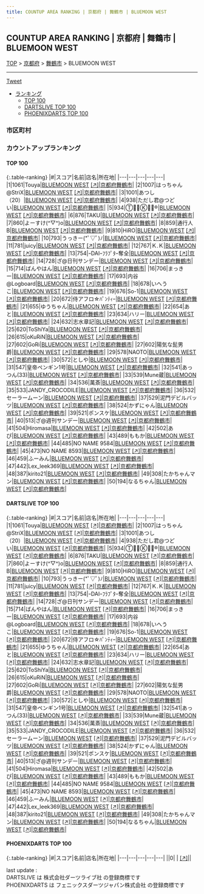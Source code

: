 ```yaml
---
title: COUNTUP AREA RANKING | 京都府 | 舞鶴市 | BLUEMOON WEST
---
```

## COUNTUP AREA RANKING | 京都府 | 舞鶴市 | BLUEMOON WEST

[TOP](/darts/rank/) > [京都府](/darts/rank/京都府/) > [舞鶴市](/darts/rank/京都府/舞鶴市/) > BLUEMOON WEST

___

<a href="https://twitter.com/share?ref_src=twsrc%5Etfw" data-text="COUNTUP AREA RANKING | 京都府舞鶴市BLUEMOON WEST" class="twitter-share-button" data-hashtags="DARTSLIVE,PHOENIXDARTS,darts,ダーツ" data-show-count="false">Tweet</a>

* [ランキング](#カウントアップランキング)
    * [TOP 100](#top-100)
    * [DARTSLIVE TOP 100](#dartslive-top-100)
    * [PHOENIXDARTS TOP 100](#phoenixdarts-top-100)

### 市区町村

<ul>

</ul>

### カウントアップランキング

#### TOP 100



{:.table-ranking}
|#|スコア|名前|店名|所在地|
|---|---|---|---|---|
|1|1061|<span class="rank-name-dl">Touya</span>|<a href="/darts/rank/shops/cacb1b0b499c021af454cb89828a1cfe.html">BLUEMOON WEST</a> <a href="https://search.dartslive.com/jp/shop/cacb1b0b499c021af454cb89828a1cfe">[↗]</a>|<a href="/darts/rank/京都府/舞鶴市">京都府舞鶴市</a>|
|2|1007|<span class="rank-name-dl">はっちゃん@StriX</span>|<a href="/darts/rank/shops/cacb1b0b499c021af454cb89828a1cfe.html">BLUEMOON WEST</a> <a href="https://search.dartslive.com/jp/shop/cacb1b0b499c021af454cb89828a1cfe">[↗]</a>|<a href="/darts/rank/京都府/舞鶴市">京都府舞鶴市</a>|
|3|1001|<span class="rank-name-dl">あつし（20）</span>|<a href="/darts/rank/shops/cacb1b0b499c021af454cb89828a1cfe.html">BLUEMOON WEST</a> <a href="https://search.dartslive.com/jp/shop/cacb1b0b499c021af454cb89828a1cfe">[↗]</a>|<a href="/darts/rank/京都府/舞鶴市">京都府舞鶴市</a>|
|4|938|<span class="rank-name-dl">ただし君@つどい</span>|<a href="/darts/rank/shops/cacb1b0b499c021af454cb89828a1cfe.html">BLUEMOON WEST</a> <a href="https://search.dartslive.com/jp/shop/cacb1b0b499c021af454cb89828a1cfe">[↗]</a>|<a href="/darts/rank/京都府/舞鶴市">京都府舞鶴市</a>|
|5|934|<span class="rank-name-dl">T⃝⃟⃣K⃝⃟⃣®</span>|<a href="/darts/rank/shops/cacb1b0b499c021af454cb89828a1cfe.html">BLUEMOON WEST</a> <a href="https://search.dartslive.com/jp/shop/cacb1b0b499c021af454cb89828a1cfe">[↗]</a>|<a href="/darts/rank/京都府/舞鶴市">京都府舞鶴市</a>|
|6|876|<span class="rank-name-dl">TAKU</span>|<a href="/darts/rank/shops/cacb1b0b499c021af454cb89828a1cfe.html">BLUEMOON WEST</a> <a href="https://search.dartslive.com/jp/shop/cacb1b0b499c021af454cb89828a1cfe">[↗]</a>|<a href="/darts/rank/京都府/舞鶴市">京都府舞鶴市</a>|
|7|860|<span class="rank-name-dl">よーすけ(^▽^)o</span>|<a href="/darts/rank/shops/cacb1b0b499c021af454cb89828a1cfe.html">BLUEMOON WEST</a> <a href="https://search.dartslive.com/jp/shop/cacb1b0b499c021af454cb89828a1cfe">[↗]</a>|<a href="/darts/rank/京都府/舞鶴市">京都府舞鶴市</a>|
|8|859|<span class="rank-name-dl">通行人B</span>|<a href="/darts/rank/shops/cacb1b0b499c021af454cb89828a1cfe.html">BLUEMOON WEST</a> <a href="https://search.dartslive.com/jp/shop/cacb1b0b499c021af454cb89828a1cfe">[↗]</a>|<a href="/darts/rank/京都府/舞鶴市">京都府舞鶴市</a>|
|9|810|<span class="rank-name-dl">HiRO</span>|<a href="/darts/rank/shops/cacb1b0b499c021af454cb89828a1cfe.html">BLUEMOON WEST</a> <a href="https://search.dartslive.com/jp/shop/cacb1b0b499c021af454cb89828a1cfe">[↗]</a>|<a href="/darts/rank/京都府/舞鶴市">京都府舞鶴市</a>|
|10|793|<span class="rank-name-dl">うっきー(*ﾟ▽ﾟ)ﾉ</span>|<a href="/darts/rank/shops/cacb1b0b499c021af454cb89828a1cfe.html">BLUEMOON WEST</a> <a href="https://search.dartslive.com/jp/shop/cacb1b0b499c021af454cb89828a1cfe">[↗]</a>|<a href="/darts/rank/京都府/舞鶴市">京都府舞鶴市</a>|
|11|781|<span class="rank-name-dl">juicy</span>|<a href="/darts/rank/shops/cacb1b0b499c021af454cb89828a1cfe.html">BLUEMOON WEST</a> <a href="https://search.dartslive.com/jp/shop/cacb1b0b499c021af454cb89828a1cfe">[↗]</a>|<a href="/darts/rank/京都府/舞鶴市">京都府舞鶴市</a>|
|12|767|<span class="rank-name-dl">Ｋ.Ｋ</span>|<a href="/darts/rank/shops/cacb1b0b499c021af454cb89828a1cfe.html">BLUEMOON WEST</a> <a href="https://search.dartslive.com/jp/shop/cacb1b0b499c021af454cb89828a1cfe">[↗]</a>|<a href="/darts/rank/京都府/舞鶴市">京都府舞鶴市</a>|
|13|754|<span class="rank-name-dl">ｰDAIｰﾌﾗﾌﾟﾀｰ奪全</span>|<a href="/darts/rank/shops/cacb1b0b499c021af454cb89828a1cfe.html">BLUEMOON WEST</a> <a href="https://search.dartslive.com/jp/shop/cacb1b0b499c021af454cb89828a1cfe">[↗]</a>|<a href="/darts/rank/京都府/舞鶴市">京都府舞鶴市</a>|
|14|728|<span class="rank-name-dl">ざ@日刊サンデー</span>|<a href="/darts/rank/shops/cacb1b0b499c021af454cb89828a1cfe.html">BLUEMOON WEST</a> <a href="https://search.dartslive.com/jp/shop/cacb1b0b499c021af454cb89828a1cfe">[↗]</a>|<a href="/darts/rank/京都府/舞鶴市">京都府舞鶴市</a>|
|15|714|<span class="rank-name-dl">ばんやはん</span>|<a href="/darts/rank/shops/cacb1b0b499c021af454cb89828a1cfe.html">BLUEMOON WEST</a> <a href="https://search.dartslive.com/jp/shop/cacb1b0b499c021af454cb89828a1cfe">[↗]</a>|<a href="/darts/rank/京都府/舞鶴市">京都府舞鶴市</a>|
|16|706|<span class="rank-name-dl">まっきー</span>|<a href="/darts/rank/shops/cacb1b0b499c021af454cb89828a1cfe.html">BLUEMOON WEST</a> <a href="https://search.dartslive.com/jp/shop/cacb1b0b499c021af454cb89828a1cfe">[↗]</a>|<a href="/darts/rank/京都府/舞鶴市">京都府舞鶴市</a>|
|17|693|<span class="rank-name-dl">内谷@Logboard</span>|<a href="/darts/rank/shops/cacb1b0b499c021af454cb89828a1cfe.html">BLUEMOON WEST</a> <a href="https://search.dartslive.com/jp/shop/cacb1b0b499c021af454cb89828a1cfe">[↗]</a>|<a href="/darts/rank/京都府/舞鶴市">京都府舞鶴市</a>|
|18|678|<span class="rank-name-dl">いへうこ</span>|<a href="/darts/rank/shops/cacb1b0b499c021af454cb89828a1cfe.html">BLUEMOON WEST</a> <a href="https://search.dartslive.com/jp/shop/cacb1b0b499c021af454cb89828a1cfe">[↗]</a>|<a href="/darts/rank/京都府/舞鶴市">京都府舞鶴市</a>|
|19|676|<span class="rank-name-dl">So-1</span>|<a href="/darts/rank/shops/cacb1b0b499c021af454cb89828a1cfe.html">BLUEMOON WEST</a> <a href="https://search.dartslive.com/jp/shop/cacb1b0b499c021af454cb89828a1cfe">[↗]</a>|<a href="/darts/rank/京都府/舞鶴市">京都府舞鶴市</a>|
|20|672|<span class="rank-name-dl">侍アフロ☆ﾊﾟﾝﾃｨｰ</span>|<a href="/darts/rank/shops/cacb1b0b499c021af454cb89828a1cfe.html">BLUEMOON WEST</a> <a href="https://search.dartslive.com/jp/shop/cacb1b0b499c021af454cb89828a1cfe">[↗]</a>|<a href="/darts/rank/京都府/舞鶴市">京都府舞鶴市</a>|
|21|655|<span class="rank-name-dl">ゆうちゃん</span>|<a href="/darts/rank/shops/cacb1b0b499c021af454cb89828a1cfe.html">BLUEMOON WEST</a> <a href="https://search.dartslive.com/jp/shop/cacb1b0b499c021af454cb89828a1cfe">[↗]</a>|<a href="/darts/rank/京都府/舞鶴市">京都府舞鶴市</a>|
|22|654|<span class="rank-name-dl">あと</span>|<a href="/darts/rank/shops/cacb1b0b499c021af454cb89828a1cfe.html">BLUEMOON WEST</a> <a href="https://search.dartslive.com/jp/shop/cacb1b0b499c021af454cb89828a1cfe">[↗]</a>|<a href="/darts/rank/京都府/舞鶴市">京都府舞鶴市</a>|
|23|634|<span class="rank-name-dl">ハリー</span>|<a href="/darts/rank/shops/cacb1b0b499c021af454cb89828a1cfe.html">BLUEMOON WEST</a> <a href="https://search.dartslive.com/jp/shop/cacb1b0b499c021af454cb89828a1cfe">[↗]</a>|<a href="/darts/rank/京都府/舞鶴市">京都府舞鶴市</a>|
|24|632|<span class="rank-name-dl">志水章記</span>|<a href="/darts/rank/shops/cacb1b0b499c021af454cb89828a1cfe.html">BLUEMOON WEST</a> <a href="https://search.dartslive.com/jp/shop/cacb1b0b499c021af454cb89828a1cfe">[↗]</a>|<a href="/darts/rank/京都府/舞鶴市">京都府舞鶴市</a>|
|25|620|<span class="rank-name-dl">ToShiYa</span>|<a href="/darts/rank/shops/cacb1b0b499c021af454cb89828a1cfe.html">BLUEMOON WEST</a> <a href="https://search.dartslive.com/jp/shop/cacb1b0b499c021af454cb89828a1cfe">[↗]</a>|<a href="/darts/rank/京都府/舞鶴市">京都府舞鶴市</a>|
|26|615|<span class="rank-name-dl">oKuRiN</span>|<a href="/darts/rank/shops/cacb1b0b499c021af454cb89828a1cfe.html">BLUEMOON WEST</a> <a href="https://search.dartslive.com/jp/shop/cacb1b0b499c021af454cb89828a1cfe">[↗]</a>|<a href="/darts/rank/京都府/舞鶴市">京都府舞鶴市</a>|
|27|602|<span class="rank-name-dl">GoRi</span>|<a href="/darts/rank/shops/cacb1b0b499c021af454cb89828a1cfe.html">BLUEMOON WEST</a> <a href="https://search.dartslive.com/jp/shop/cacb1b0b499c021af454cb89828a1cfe">[↗]</a>|<a href="/darts/rank/京都府/舞鶴市">京都府舞鶴市</a>|
|27|602|<span class="rank-name-dl">陽気な髭男爵</span>|<a href="/darts/rank/shops/cacb1b0b499c021af454cb89828a1cfe.html">BLUEMOON WEST</a> <a href="https://search.dartslive.com/jp/shop/cacb1b0b499c021af454cb89828a1cfe">[↗]</a>|<a href="/darts/rank/京都府/舞鶴市">京都府舞鶴市</a>|
|29|578|<span class="rank-name-dl">NAOTO</span>|<a href="/darts/rank/shops/cacb1b0b499c021af454cb89828a1cfe.html">BLUEMOON WEST</a> <a href="https://search.dartslive.com/jp/shop/cacb1b0b499c021af454cb89828a1cfe">[↗]</a>|<a href="/darts/rank/京都府/舞鶴市">京都府舞鶴市</a>|
|30|572|<span class="rank-name-dl">としや</span>|<a href="/darts/rank/shops/cacb1b0b499c021af454cb89828a1cfe.html">BLUEMOON WEST</a> <a href="https://search.dartslive.com/jp/shop/cacb1b0b499c021af454cb89828a1cfe">[↗]</a>|<a href="/darts/rank/京都府/舞鶴市">京都府舞鶴市</a>|
|31|547|<span class="rank-name-dl">皇帝ペンギン1号</span>|<a href="/darts/rank/shops/cacb1b0b499c021af454cb89828a1cfe.html">BLUEMOON WEST</a> <a href="https://search.dartslive.com/jp/shop/cacb1b0b499c021af454cb89828a1cfe">[↗]</a>|<a href="/darts/rank/京都府/舞鶴市">京都府舞鶴市</a>|
|32|541|<span class="rank-name-dl">あっつん(33)</span>|<a href="/darts/rank/shops/cacb1b0b499c021af454cb89828a1cfe.html">BLUEMOON WEST</a> <a href="https://search.dartslive.com/jp/shop/cacb1b0b499c021af454cb89828a1cfe">[↗]</a>|<a href="/darts/rank/京都府/舞鶴市">京都府舞鶴市</a>|
|33|539|<span class="rank-name-dl">Mune蔵</span>|<a href="/darts/rank/shops/cacb1b0b499c021af454cb89828a1cfe.html">BLUEMOON WEST</a> <a href="https://search.dartslive.com/jp/shop/cacb1b0b499c021af454cb89828a1cfe">[↗]</a>|<a href="/darts/rank/京都府/舞鶴市">京都府舞鶴市</a>|
|34|536|<span class="rank-name-dl">萬斎</span>|<a href="/darts/rank/shops/cacb1b0b499c021af454cb89828a1cfe.html">BLUEMOON WEST</a> <a href="https://search.dartslive.com/jp/shop/cacb1b0b499c021af454cb89828a1cfe">[↗]</a>|<a href="/darts/rank/京都府/舞鶴市">京都府舞鶴市</a>|
|35|533|<span class="rank-name-dl">JANDY_CROCODILE</span>|<a href="/darts/rank/shops/cacb1b0b499c021af454cb89828a1cfe.html">BLUEMOON WEST</a> <a href="https://search.dartslive.com/jp/shop/cacb1b0b499c021af454cb89828a1cfe">[↗]</a>|<a href="/darts/rank/京都府/舞鶴市">京都府舞鶴市</a>|
|36|532|<span class="rank-name-dl">セーラームーン</span>|<a href="/darts/rank/shops/cacb1b0b499c021af454cb89828a1cfe.html">BLUEMOON WEST</a> <a href="https://search.dartslive.com/jp/shop/cacb1b0b499c021af454cb89828a1cfe">[↗]</a>|<a href="/darts/rank/京都府/舞鶴市">京都府舞鶴市</a>|
|37|529|<span class="rank-name-dl">泥門デビルバッツ</span>|<a href="/darts/rank/shops/cacb1b0b499c021af454cb89828a1cfe.html">BLUEMOON WEST</a> <a href="https://search.dartslive.com/jp/shop/cacb1b0b499c021af454cb89828a1cfe">[↗]</a>|<a href="/darts/rank/京都府/舞鶴市">京都府舞鶴市</a>|
|38|524|<span class="rank-name-dl">かずにゃん</span>|<a href="/darts/rank/shops/cacb1b0b499c021af454cb89828a1cfe.html">BLUEMOON WEST</a> <a href="https://search.dartslive.com/jp/shop/cacb1b0b499c021af454cb89828a1cfe">[↗]</a>|<a href="/darts/rank/京都府/舞鶴市">京都府舞鶴市</a>|
|39|521|<span class="rank-name-dl">ポンスケ</span>|<a href="/darts/rank/shops/cacb1b0b499c021af454cb89828a1cfe.html">BLUEMOON WEST</a> <a href="https://search.dartslive.com/jp/shop/cacb1b0b499c021af454cb89828a1cfe">[↗]</a>|<a href="/darts/rank/京都府/舞鶴市">京都府舞鶴市</a>|
|40|513|<span class="rank-name-dl">ざ@週刊サンデー</span>|<a href="/darts/rank/shops/cacb1b0b499c021af454cb89828a1cfe.html">BLUEMOON WEST</a> <a href="https://search.dartslive.com/jp/shop/cacb1b0b499c021af454cb89828a1cfe">[↗]</a>|<a href="/darts/rank/京都府/舞鶴市">京都府舞鶴市</a>|
|41|504|<span class="rank-name-dl">Hiromasa</span>|<a href="/darts/rank/shops/cacb1b0b499c021af454cb89828a1cfe.html">BLUEMOON WEST</a> <a href="https://search.dartslive.com/jp/shop/cacb1b0b499c021af454cb89828a1cfe">[↗]</a>|<a href="/darts/rank/京都府/舞鶴市">京都府舞鶴市</a>|
|42|502|<span class="rank-name-dl">あぴ</span>|<a href="/darts/rank/shops/cacb1b0b499c021af454cb89828a1cfe.html">BLUEMOON WEST</a> <a href="https://search.dartslive.com/jp/shop/cacb1b0b499c021af454cb89828a1cfe">[↗]</a>|<a href="/darts/rank/京都府/舞鶴市">京都府舞鶴市</a>|
|43|489|<span class="rank-name-dl">ももか</span>|<a href="/darts/rank/shops/cacb1b0b499c021af454cb89828a1cfe.html">BLUEMOON WEST</a> <a href="https://search.dartslive.com/jp/shop/cacb1b0b499c021af454cb89828a1cfe">[↗]</a>|<a href="/darts/rank/京都府/舞鶴市">京都府舞鶴市</a>|
|44|485|<span class="rank-name-dl">NO NAME 9584</span>|<a href="/darts/rank/shops/cacb1b0b499c021af454cb89828a1cfe.html">BLUEMOON WEST</a> <a href="https://search.dartslive.com/jp/shop/cacb1b0b499c021af454cb89828a1cfe">[↗]</a>|<a href="/darts/rank/京都府/舞鶴市">京都府舞鶴市</a>|
|45|473|<span class="rank-name-dl">NO NAME 8593</span>|<a href="/darts/rank/shops/cacb1b0b499c021af454cb89828a1cfe.html">BLUEMOON WEST</a> <a href="https://search.dartslive.com/jp/shop/cacb1b0b499c021af454cb89828a1cfe">[↗]</a>|<a href="/darts/rank/京都府/舞鶴市">京都府舞鶴市</a>|
|46|459|<span class="rank-name-dl">ふーみん</span>|<a href="/darts/rank/shops/cacb1b0b499c021af454cb89828a1cfe.html">BLUEMOON WEST</a> <a href="https://search.dartslive.com/jp/shop/cacb1b0b499c021af454cb89828a1cfe">[↗]</a>|<a href="/darts/rank/京都府/舞鶴市">京都府舞鶴市</a>|
|47|442|<span class="rank-name-dl">Lex_leek369</span>|<a href="/darts/rank/shops/cacb1b0b499c021af454cb89828a1cfe.html">BLUEMOON WEST</a> <a href="https://search.dartslive.com/jp/shop/cacb1b0b499c021af454cb89828a1cfe">[↗]</a>|<a href="/darts/rank/京都府/舞鶴市">京都府舞鶴市</a>|
|48|387|<span class="rank-name-dl">kirito21</span>|<a href="/darts/rank/shops/cacb1b0b499c021af454cb89828a1cfe.html">BLUEMOON WEST</a> <a href="https://search.dartslive.com/jp/shop/cacb1b0b499c021af454cb89828a1cfe">[↗]</a>|<a href="/darts/rank/京都府/舞鶴市">京都府舞鶴市</a>|
|49|308|<span class="rank-name-dl">たかちゃんマン</span>|<a href="/darts/rank/shops/cacb1b0b499c021af454cb89828a1cfe.html">BLUEMOON WEST</a> <a href="https://search.dartslive.com/jp/shop/cacb1b0b499c021af454cb89828a1cfe">[↗]</a>|<a href="/darts/rank/京都府/舞鶴市">京都府舞鶴市</a>|
|50|194|<span class="rank-name-dl">なるちゃん</span>|<a href="/darts/rank/shops/cacb1b0b499c021af454cb89828a1cfe.html">BLUEMOON WEST</a> <a href="https://search.dartslive.com/jp/shop/cacb1b0b499c021af454cb89828a1cfe">[↗]</a>|<a href="/darts/rank/京都府/舞鶴市">京都府舞鶴市</a>|


#### DARTSLIVE TOP 100



{:.table-ranking}
|#|スコア|名前|店名|所在地|
|---|---|---|---|---|
|1|1061|<span class="rank-name-dl">Touya</span>|<a href="/darts/rank/shops/cacb1b0b499c021af454cb89828a1cfe.html">BLUEMOON WEST</a> <a href="https://search.dartslive.com/jp/shop/cacb1b0b499c021af454cb89828a1cfe">[↗]</a>|<a href="/darts/rank/京都府/舞鶴市">京都府舞鶴市</a>|
|2|1007|<span class="rank-name-dl">はっちゃん@StriX</span>|<a href="/darts/rank/shops/cacb1b0b499c021af454cb89828a1cfe.html">BLUEMOON WEST</a> <a href="https://search.dartslive.com/jp/shop/cacb1b0b499c021af454cb89828a1cfe">[↗]</a>|<a href="/darts/rank/京都府/舞鶴市">京都府舞鶴市</a>|
|3|1001|<span class="rank-name-dl">あつし（20）</span>|<a href="/darts/rank/shops/cacb1b0b499c021af454cb89828a1cfe.html">BLUEMOON WEST</a> <a href="https://search.dartslive.com/jp/shop/cacb1b0b499c021af454cb89828a1cfe">[↗]</a>|<a href="/darts/rank/京都府/舞鶴市">京都府舞鶴市</a>|
|4|938|<span class="rank-name-dl">ただし君@つどい</span>|<a href="/darts/rank/shops/cacb1b0b499c021af454cb89828a1cfe.html">BLUEMOON WEST</a> <a href="https://search.dartslive.com/jp/shop/cacb1b0b499c021af454cb89828a1cfe">[↗]</a>|<a href="/darts/rank/京都府/舞鶴市">京都府舞鶴市</a>|
|5|934|<span class="rank-name-dl">T⃝⃟⃣K⃝⃟⃣®</span>|<a href="/darts/rank/shops/cacb1b0b499c021af454cb89828a1cfe.html">BLUEMOON WEST</a> <a href="https://search.dartslive.com/jp/shop/cacb1b0b499c021af454cb89828a1cfe">[↗]</a>|<a href="/darts/rank/京都府/舞鶴市">京都府舞鶴市</a>|
|6|876|<span class="rank-name-dl">TAKU</span>|<a href="/darts/rank/shops/cacb1b0b499c021af454cb89828a1cfe.html">BLUEMOON WEST</a> <a href="https://search.dartslive.com/jp/shop/cacb1b0b499c021af454cb89828a1cfe">[↗]</a>|<a href="/darts/rank/京都府/舞鶴市">京都府舞鶴市</a>|
|7|860|<span class="rank-name-dl">よーすけ(^▽^)o</span>|<a href="/darts/rank/shops/cacb1b0b499c021af454cb89828a1cfe.html">BLUEMOON WEST</a> <a href="https://search.dartslive.com/jp/shop/cacb1b0b499c021af454cb89828a1cfe">[↗]</a>|<a href="/darts/rank/京都府/舞鶴市">京都府舞鶴市</a>|
|8|859|<span class="rank-name-dl">通行人B</span>|<a href="/darts/rank/shops/cacb1b0b499c021af454cb89828a1cfe.html">BLUEMOON WEST</a> <a href="https://search.dartslive.com/jp/shop/cacb1b0b499c021af454cb89828a1cfe">[↗]</a>|<a href="/darts/rank/京都府/舞鶴市">京都府舞鶴市</a>|
|9|810|<span class="rank-name-dl">HiRO</span>|<a href="/darts/rank/shops/cacb1b0b499c021af454cb89828a1cfe.html">BLUEMOON WEST</a> <a href="https://search.dartslive.com/jp/shop/cacb1b0b499c021af454cb89828a1cfe">[↗]</a>|<a href="/darts/rank/京都府/舞鶴市">京都府舞鶴市</a>|
|10|793|<span class="rank-name-dl">うっきー(*ﾟ▽ﾟ)ﾉ</span>|<a href="/darts/rank/shops/cacb1b0b499c021af454cb89828a1cfe.html">BLUEMOON WEST</a> <a href="https://search.dartslive.com/jp/shop/cacb1b0b499c021af454cb89828a1cfe">[↗]</a>|<a href="/darts/rank/京都府/舞鶴市">京都府舞鶴市</a>|
|11|781|<span class="rank-name-dl">juicy</span>|<a href="/darts/rank/shops/cacb1b0b499c021af454cb89828a1cfe.html">BLUEMOON WEST</a> <a href="https://search.dartslive.com/jp/shop/cacb1b0b499c021af454cb89828a1cfe">[↗]</a>|<a href="/darts/rank/京都府/舞鶴市">京都府舞鶴市</a>|
|12|767|<span class="rank-name-dl">Ｋ.Ｋ</span>|<a href="/darts/rank/shops/cacb1b0b499c021af454cb89828a1cfe.html">BLUEMOON WEST</a> <a href="https://search.dartslive.com/jp/shop/cacb1b0b499c021af454cb89828a1cfe">[↗]</a>|<a href="/darts/rank/京都府/舞鶴市">京都府舞鶴市</a>|
|13|754|<span class="rank-name-dl">ｰDAIｰﾌﾗﾌﾟﾀｰ奪全</span>|<a href="/darts/rank/shops/cacb1b0b499c021af454cb89828a1cfe.html">BLUEMOON WEST</a> <a href="https://search.dartslive.com/jp/shop/cacb1b0b499c021af454cb89828a1cfe">[↗]</a>|<a href="/darts/rank/京都府/舞鶴市">京都府舞鶴市</a>|
|14|728|<span class="rank-name-dl">ざ@日刊サンデー</span>|<a href="/darts/rank/shops/cacb1b0b499c021af454cb89828a1cfe.html">BLUEMOON WEST</a> <a href="https://search.dartslive.com/jp/shop/cacb1b0b499c021af454cb89828a1cfe">[↗]</a>|<a href="/darts/rank/京都府/舞鶴市">京都府舞鶴市</a>|
|15|714|<span class="rank-name-dl">ばんやはん</span>|<a href="/darts/rank/shops/cacb1b0b499c021af454cb89828a1cfe.html">BLUEMOON WEST</a> <a href="https://search.dartslive.com/jp/shop/cacb1b0b499c021af454cb89828a1cfe">[↗]</a>|<a href="/darts/rank/京都府/舞鶴市">京都府舞鶴市</a>|
|16|706|<span class="rank-name-dl">まっきー</span>|<a href="/darts/rank/shops/cacb1b0b499c021af454cb89828a1cfe.html">BLUEMOON WEST</a> <a href="https://search.dartslive.com/jp/shop/cacb1b0b499c021af454cb89828a1cfe">[↗]</a>|<a href="/darts/rank/京都府/舞鶴市">京都府舞鶴市</a>|
|17|693|<span class="rank-name-dl">内谷@Logboard</span>|<a href="/darts/rank/shops/cacb1b0b499c021af454cb89828a1cfe.html">BLUEMOON WEST</a> <a href="https://search.dartslive.com/jp/shop/cacb1b0b499c021af454cb89828a1cfe">[↗]</a>|<a href="/darts/rank/京都府/舞鶴市">京都府舞鶴市</a>|
|18|678|<span class="rank-name-dl">いへうこ</span>|<a href="/darts/rank/shops/cacb1b0b499c021af454cb89828a1cfe.html">BLUEMOON WEST</a> <a href="https://search.dartslive.com/jp/shop/cacb1b0b499c021af454cb89828a1cfe">[↗]</a>|<a href="/darts/rank/京都府/舞鶴市">京都府舞鶴市</a>|
|19|676|<span class="rank-name-dl">So-1</span>|<a href="/darts/rank/shops/cacb1b0b499c021af454cb89828a1cfe.html">BLUEMOON WEST</a> <a href="https://search.dartslive.com/jp/shop/cacb1b0b499c021af454cb89828a1cfe">[↗]</a>|<a href="/darts/rank/京都府/舞鶴市">京都府舞鶴市</a>|
|20|672|<span class="rank-name-dl">侍アフロ☆ﾊﾟﾝﾃｨｰ</span>|<a href="/darts/rank/shops/cacb1b0b499c021af454cb89828a1cfe.html">BLUEMOON WEST</a> <a href="https://search.dartslive.com/jp/shop/cacb1b0b499c021af454cb89828a1cfe">[↗]</a>|<a href="/darts/rank/京都府/舞鶴市">京都府舞鶴市</a>|
|21|655|<span class="rank-name-dl">ゆうちゃん</span>|<a href="/darts/rank/shops/cacb1b0b499c021af454cb89828a1cfe.html">BLUEMOON WEST</a> <a href="https://search.dartslive.com/jp/shop/cacb1b0b499c021af454cb89828a1cfe">[↗]</a>|<a href="/darts/rank/京都府/舞鶴市">京都府舞鶴市</a>|
|22|654|<span class="rank-name-dl">あと</span>|<a href="/darts/rank/shops/cacb1b0b499c021af454cb89828a1cfe.html">BLUEMOON WEST</a> <a href="https://search.dartslive.com/jp/shop/cacb1b0b499c021af454cb89828a1cfe">[↗]</a>|<a href="/darts/rank/京都府/舞鶴市">京都府舞鶴市</a>|
|23|634|<span class="rank-name-dl">ハリー</span>|<a href="/darts/rank/shops/cacb1b0b499c021af454cb89828a1cfe.html">BLUEMOON WEST</a> <a href="https://search.dartslive.com/jp/shop/cacb1b0b499c021af454cb89828a1cfe">[↗]</a>|<a href="/darts/rank/京都府/舞鶴市">京都府舞鶴市</a>|
|24|632|<span class="rank-name-dl">志水章記</span>|<a href="/darts/rank/shops/cacb1b0b499c021af454cb89828a1cfe.html">BLUEMOON WEST</a> <a href="https://search.dartslive.com/jp/shop/cacb1b0b499c021af454cb89828a1cfe">[↗]</a>|<a href="/darts/rank/京都府/舞鶴市">京都府舞鶴市</a>|
|25|620|<span class="rank-name-dl">ToShiYa</span>|<a href="/darts/rank/shops/cacb1b0b499c021af454cb89828a1cfe.html">BLUEMOON WEST</a> <a href="https://search.dartslive.com/jp/shop/cacb1b0b499c021af454cb89828a1cfe">[↗]</a>|<a href="/darts/rank/京都府/舞鶴市">京都府舞鶴市</a>|
|26|615|<span class="rank-name-dl">oKuRiN</span>|<a href="/darts/rank/shops/cacb1b0b499c021af454cb89828a1cfe.html">BLUEMOON WEST</a> <a href="https://search.dartslive.com/jp/shop/cacb1b0b499c021af454cb89828a1cfe">[↗]</a>|<a href="/darts/rank/京都府/舞鶴市">京都府舞鶴市</a>|
|27|602|<span class="rank-name-dl">GoRi</span>|<a href="/darts/rank/shops/cacb1b0b499c021af454cb89828a1cfe.html">BLUEMOON WEST</a> <a href="https://search.dartslive.com/jp/shop/cacb1b0b499c021af454cb89828a1cfe">[↗]</a>|<a href="/darts/rank/京都府/舞鶴市">京都府舞鶴市</a>|
|27|602|<span class="rank-name-dl">陽気な髭男爵</span>|<a href="/darts/rank/shops/cacb1b0b499c021af454cb89828a1cfe.html">BLUEMOON WEST</a> <a href="https://search.dartslive.com/jp/shop/cacb1b0b499c021af454cb89828a1cfe">[↗]</a>|<a href="/darts/rank/京都府/舞鶴市">京都府舞鶴市</a>|
|29|578|<span class="rank-name-dl">NAOTO</span>|<a href="/darts/rank/shops/cacb1b0b499c021af454cb89828a1cfe.html">BLUEMOON WEST</a> <a href="https://search.dartslive.com/jp/shop/cacb1b0b499c021af454cb89828a1cfe">[↗]</a>|<a href="/darts/rank/京都府/舞鶴市">京都府舞鶴市</a>|
|30|572|<span class="rank-name-dl">としや</span>|<a href="/darts/rank/shops/cacb1b0b499c021af454cb89828a1cfe.html">BLUEMOON WEST</a> <a href="https://search.dartslive.com/jp/shop/cacb1b0b499c021af454cb89828a1cfe">[↗]</a>|<a href="/darts/rank/京都府/舞鶴市">京都府舞鶴市</a>|
|31|547|<span class="rank-name-dl">皇帝ペンギン1号</span>|<a href="/darts/rank/shops/cacb1b0b499c021af454cb89828a1cfe.html">BLUEMOON WEST</a> <a href="https://search.dartslive.com/jp/shop/cacb1b0b499c021af454cb89828a1cfe">[↗]</a>|<a href="/darts/rank/京都府/舞鶴市">京都府舞鶴市</a>|
|32|541|<span class="rank-name-dl">あっつん(33)</span>|<a href="/darts/rank/shops/cacb1b0b499c021af454cb89828a1cfe.html">BLUEMOON WEST</a> <a href="https://search.dartslive.com/jp/shop/cacb1b0b499c021af454cb89828a1cfe">[↗]</a>|<a href="/darts/rank/京都府/舞鶴市">京都府舞鶴市</a>|
|33|539|<span class="rank-name-dl">Mune蔵</span>|<a href="/darts/rank/shops/cacb1b0b499c021af454cb89828a1cfe.html">BLUEMOON WEST</a> <a href="https://search.dartslive.com/jp/shop/cacb1b0b499c021af454cb89828a1cfe">[↗]</a>|<a href="/darts/rank/京都府/舞鶴市">京都府舞鶴市</a>|
|34|536|<span class="rank-name-dl">萬斎</span>|<a href="/darts/rank/shops/cacb1b0b499c021af454cb89828a1cfe.html">BLUEMOON WEST</a> <a href="https://search.dartslive.com/jp/shop/cacb1b0b499c021af454cb89828a1cfe">[↗]</a>|<a href="/darts/rank/京都府/舞鶴市">京都府舞鶴市</a>|
|35|533|<span class="rank-name-dl">JANDY_CROCODILE</span>|<a href="/darts/rank/shops/cacb1b0b499c021af454cb89828a1cfe.html">BLUEMOON WEST</a> <a href="https://search.dartslive.com/jp/shop/cacb1b0b499c021af454cb89828a1cfe">[↗]</a>|<a href="/darts/rank/京都府/舞鶴市">京都府舞鶴市</a>|
|36|532|<span class="rank-name-dl">セーラームーン</span>|<a href="/darts/rank/shops/cacb1b0b499c021af454cb89828a1cfe.html">BLUEMOON WEST</a> <a href="https://search.dartslive.com/jp/shop/cacb1b0b499c021af454cb89828a1cfe">[↗]</a>|<a href="/darts/rank/京都府/舞鶴市">京都府舞鶴市</a>|
|37|529|<span class="rank-name-dl">泥門デビルバッツ</span>|<a href="/darts/rank/shops/cacb1b0b499c021af454cb89828a1cfe.html">BLUEMOON WEST</a> <a href="https://search.dartslive.com/jp/shop/cacb1b0b499c021af454cb89828a1cfe">[↗]</a>|<a href="/darts/rank/京都府/舞鶴市">京都府舞鶴市</a>|
|38|524|<span class="rank-name-dl">かずにゃん</span>|<a href="/darts/rank/shops/cacb1b0b499c021af454cb89828a1cfe.html">BLUEMOON WEST</a> <a href="https://search.dartslive.com/jp/shop/cacb1b0b499c021af454cb89828a1cfe">[↗]</a>|<a href="/darts/rank/京都府/舞鶴市">京都府舞鶴市</a>|
|39|521|<span class="rank-name-dl">ポンスケ</span>|<a href="/darts/rank/shops/cacb1b0b499c021af454cb89828a1cfe.html">BLUEMOON WEST</a> <a href="https://search.dartslive.com/jp/shop/cacb1b0b499c021af454cb89828a1cfe">[↗]</a>|<a href="/darts/rank/京都府/舞鶴市">京都府舞鶴市</a>|
|40|513|<span class="rank-name-dl">ざ@週刊サンデー</span>|<a href="/darts/rank/shops/cacb1b0b499c021af454cb89828a1cfe.html">BLUEMOON WEST</a> <a href="https://search.dartslive.com/jp/shop/cacb1b0b499c021af454cb89828a1cfe">[↗]</a>|<a href="/darts/rank/京都府/舞鶴市">京都府舞鶴市</a>|
|41|504|<span class="rank-name-dl">Hiromasa</span>|<a href="/darts/rank/shops/cacb1b0b499c021af454cb89828a1cfe.html">BLUEMOON WEST</a> <a href="https://search.dartslive.com/jp/shop/cacb1b0b499c021af454cb89828a1cfe">[↗]</a>|<a href="/darts/rank/京都府/舞鶴市">京都府舞鶴市</a>|
|42|502|<span class="rank-name-dl">あぴ</span>|<a href="/darts/rank/shops/cacb1b0b499c021af454cb89828a1cfe.html">BLUEMOON WEST</a> <a href="https://search.dartslive.com/jp/shop/cacb1b0b499c021af454cb89828a1cfe">[↗]</a>|<a href="/darts/rank/京都府/舞鶴市">京都府舞鶴市</a>|
|43|489|<span class="rank-name-dl">ももか</span>|<a href="/darts/rank/shops/cacb1b0b499c021af454cb89828a1cfe.html">BLUEMOON WEST</a> <a href="https://search.dartslive.com/jp/shop/cacb1b0b499c021af454cb89828a1cfe">[↗]</a>|<a href="/darts/rank/京都府/舞鶴市">京都府舞鶴市</a>|
|44|485|<span class="rank-name-dl">NO NAME 9584</span>|<a href="/darts/rank/shops/cacb1b0b499c021af454cb89828a1cfe.html">BLUEMOON WEST</a> <a href="https://search.dartslive.com/jp/shop/cacb1b0b499c021af454cb89828a1cfe">[↗]</a>|<a href="/darts/rank/京都府/舞鶴市">京都府舞鶴市</a>|
|45|473|<span class="rank-name-dl">NO NAME 8593</span>|<a href="/darts/rank/shops/cacb1b0b499c021af454cb89828a1cfe.html">BLUEMOON WEST</a> <a href="https://search.dartslive.com/jp/shop/cacb1b0b499c021af454cb89828a1cfe">[↗]</a>|<a href="/darts/rank/京都府/舞鶴市">京都府舞鶴市</a>|
|46|459|<span class="rank-name-dl">ふーみん</span>|<a href="/darts/rank/shops/cacb1b0b499c021af454cb89828a1cfe.html">BLUEMOON WEST</a> <a href="https://search.dartslive.com/jp/shop/cacb1b0b499c021af454cb89828a1cfe">[↗]</a>|<a href="/darts/rank/京都府/舞鶴市">京都府舞鶴市</a>|
|47|442|<span class="rank-name-dl">Lex_leek369</span>|<a href="/darts/rank/shops/cacb1b0b499c021af454cb89828a1cfe.html">BLUEMOON WEST</a> <a href="https://search.dartslive.com/jp/shop/cacb1b0b499c021af454cb89828a1cfe">[↗]</a>|<a href="/darts/rank/京都府/舞鶴市">京都府舞鶴市</a>|
|48|387|<span class="rank-name-dl">kirito21</span>|<a href="/darts/rank/shops/cacb1b0b499c021af454cb89828a1cfe.html">BLUEMOON WEST</a> <a href="https://search.dartslive.com/jp/shop/cacb1b0b499c021af454cb89828a1cfe">[↗]</a>|<a href="/darts/rank/京都府/舞鶴市">京都府舞鶴市</a>|
|49|308|<span class="rank-name-dl">たかちゃんマン</span>|<a href="/darts/rank/shops/cacb1b0b499c021af454cb89828a1cfe.html">BLUEMOON WEST</a> <a href="https://search.dartslive.com/jp/shop/cacb1b0b499c021af454cb89828a1cfe">[↗]</a>|<a href="/darts/rank/京都府/舞鶴市">京都府舞鶴市</a>|
|50|194|<span class="rank-name-dl">なるちゃん</span>|<a href="/darts/rank/shops/cacb1b0b499c021af454cb89828a1cfe.html">BLUEMOON WEST</a> <a href="https://search.dartslive.com/jp/shop/cacb1b0b499c021af454cb89828a1cfe">[↗]</a>|<a href="/darts/rank/京都府/舞鶴市">京都府舞鶴市</a>|


#### PHOENIXDARTS TOP 100



{:.table-ranking}
|#|スコア|名前|店名|所在地|
|---|---|---|---|---|
||0|<span class="rank-name-dl"> </span>|<a href="/darts/rank/shops/.html"></a> <a href="">[↗]</a>|<a href="/darts/rank//"></a>|


<div class="footer border-top border-gray-light mt-5 pt-3 text-right text-gray">
    last update : <span style="font-weight: italic" id="foot_last_modified"></span><br />
    DARTSLIVE は 株式会社ダーツライブ社 の登録商標です<br />
    PHOENIXDARTS は フェニックスダーツジャパン株式会社 の登録商標です<br />
</div>

<script src="https://cdnjs.cloudflare.com/ajax/libs/jquery.tablesorter/2.31.3/js/jquery.tablesorter.min.js" integrity="sha512-qzgd5cYSZcosqpzpn7zF2ZId8f/8CHmFKZ8j7mU4OUXTNRd5g+ZHBPsgKEwoqxCtdQvExE5LprwwPAgoicguNg==" crossorigin="anonymous" referrerpolicy="no-referrer"></script>
<link rel="stylesheet" href="https://cdnjs.cloudflare.com/ajax/libs/jquery.tablesorter/2.31.3/css/theme.default.min.css" integrity="sha512-wghhOJkjQX0Lh3NSWvNKeZ0ZpNn+SPVXX1Qyc9OCaogADktxrBiBdKGDoqVUOyhStvMBmJQ8ZdMHiR3wuEq8+w==" crossorigin="anonymous" referrerpolicy="no-referrer" />
<script>
$(function() {
    $(".table-ranking").tablesorter({sortList:[[0, 0]]});
    $("#foot_last_modified").text(formatDate(new Date(document.lastModified), 'yyyy-MM-dd HH:mm:ss'));
});
</script>

<script async src="https://platform.twitter.com/widgets.js" charset="utf-8"></script>